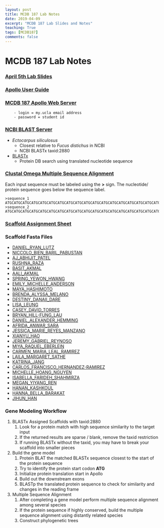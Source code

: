```yaml
---
layout: post
title: MCDB 187 Lab Notes 
date: 2019-04-09
excerpt: "MCDB 187 Lab Slides and Notes"
teaching: True
tags: [MCDB187]
comments: false
---
```


# MCDB 187 Lab Notes

### [April 5th Lab Slides](https://github.com/NuttyLogic/NuttyLogic.github.io/blob/master/posts/post_assets/mcdb187/4.5.18.presentation.pdf)
### [Apollo User Guide](http://genomearchitect.github.io/users-guide/)
### [MCDB 187 Apollo Web Server](http://159.89.132.226)
```
    - login = my.ucla email address
    - password = student id
```
### [NCBI BLAST Server](https://blast.ncbi.nlm.nih.gov/Blast.cgi)
- *Ectocarpus siliculosus*
  - Closest relative to *Fucus distichus* in NCBI
  - NCBI BLASTx taxid:2880
- [BLASTx](https://blast.ncbi.nlm.nih.gov/Blast.cgi?LINK_LOC=blasthome&PAGE_TYPE=BlastSearch&PROGRAM=blastx)
  - Protein DB search using translated nucleotide sequence

### [Clustal Omega Multiple Sequence Alignment](https://www.ebi.ac.uk/Tools/msa/clustalo/)
Each input sequence must be labeled using the **>** sign. The nucleotide/ protein sequence goes below the 
sequence label.
```
>sequence_1
ATGCATGCATGCATGCATGCATGCATGCATGCATGCATGCATGCATGCATGCATGCATGCATGCATGCATGCATGCATGCATGC
>sequence_2
ATGCATGCATGCATGCATGCATGCATGCATGCATGCATGCATGCATGCATGCATGCATGCATGCATGCATGCATGCATGCATGC
```

### [Scaffold Assignment Sheet](https://github.com/NuttyLogic/NuttyLogic.github.io/blob/master/posts/post_assets/mcdb187/mcdb187_scaffold_assignments_3.csv)

### Scaffold Fasta Files
- [DANIEL_RYAN_LUTZ](https://github.com/NuttyLogic/NuttyLogic.github.io/blob/master/posts/post_assets/mcdb187/DANIEL_RYAN_LUTZ.scaffolds_sequence.fa)
- [NICCOLO_BIEN_BARIL_PABUSTAN](https://github.com/NuttyLogic/NuttyLogic.github.io/blob/master/posts/post_assets/mcdb187/NICCOLO_BIEN_BARIL_PABUSTAN.scaffolds_sequence.fa)
- [AJ_ABHIJIT_PATEL](https://github.com/NuttyLogic/NuttyLogic.github.io/blob/master/posts/post_assets/mcdb187/AJ_ABHIJIT_PATEL.scaffolds_sequence.fa)
- [RUSHNA_RAZA](https://github.com/NuttyLogic/NuttyLogic.github.io/blob/master/posts/post_assets/mcdb187/RUSHNA_RAZA.scaffolds_sequence.fa)
- [BASIT_AKMAL](https://github.com/NuttyLogic/NuttyLogic.github.io/blob/master/posts/post_assets/mcdb187/BASIT_AKMAL.scaffolds_sequence.fa)
- [AALI_AKMAL](https://github.com/NuttyLogic/NuttyLogic.github.io/blob/master/posts/post_assets/mcdb187/AALI_AKMAL.scaffolds_sequence.fa)
- [SPRING_YEWON_HWANG](https://github.com/NuttyLogic/NuttyLogic.github.io/blob/master/posts/post_assets/mcdb187/SPRING_YEWON_HWANG.scaffolds_sequence.fa)
- [EMILY_MICHELLE_ANDERSON](https://github.com/NuttyLogic/NuttyLogic.github.io/blob/master/posts/post_assets/mcdb187/EMILY_MICHELLE_ANDERSON.scaffolds_sequence.fa)
- [MAYA_HASHIMOTO](https://github.com/NuttyLogic/NuttyLogic.github.io/blob/master/posts/post_assets/mcdb187/MAYA_HASHIMOTO.scaffolds_sequence.fa)
- [BRENDA_ALYSSA_MELANO](https://github.com/NuttyLogic/NuttyLogic.github.io/blob/master/posts/post_assets/mcdb187/BRENDA_ALYSSA_MELANO.scaffolds_sequence.fa)
- [DESTINY_DANAII_DARE](https://github.com/NuttyLogic/NuttyLogic.github.io/blob/master/posts/post_assets/mcdb187/DESTINY_DANAII_DARE.scaffolds_sequence.fa)
- [LISA_LEUNG](https://github.com/NuttyLogic/NuttyLogic.github.io/blob/master/posts/post_assets/mcdb187/LISA_LEUNG.scaffolds_sequence.fa)
- [CASEY_DAVID_TORRES](https://github.com/NuttyLogic/NuttyLogic.github.io/blob/master/posts/post_assets/mcdb187/CASEY_DAVID_TORRES.scaffolds_sequence.fa)
- [BRYAN_HILL-FUNG_LAU](https://github.com/NuttyLogic/NuttyLogic.github.io/blob/master/posts/post_assets/mcdb187/BRYAN_HILL-FUNG_LAU.scaffolds_sequence.fa)
- [DANIEL_ALEXANDER_HEMMING](https://github.com/NuttyLogic/NuttyLogic.github.io/blob/master/posts/post_assets/mcdb187/DANIEL_ALEXANDER_HEMMING.scaffolds_sequence.fa)
- [AFRIDA_ANWAR_SARA](https://github.com/NuttyLogic/NuttyLogic.github.io/blob/master/posts/post_assets/mcdb187/AFRIDA_ANWAR_SARA.scaffolds_sequence.fa)
- [JESSICA_MARIE_REYES_MANZANO](https://github.com/NuttyLogic/NuttyLogic.github.io/blob/master/posts/post_assets/mcdb187/JESSICA_MARIE_REYES_MANZANO.scaffolds_sequence.fa)
- [XIANYU_HAO](https://github.com/NuttyLogic/NuttyLogic.github.io/blob/master/posts/post_assets/mcdb187/XIANYU_HAO.scaffolds_sequence.fa)
- [JEREMY_GABRIEL_REYNOSO](https://github.com/NuttyLogic/NuttyLogic.github.io/blob/master/posts/post_assets/mcdb187/JEREMY_GABRIEL_REYNOSO.scaffolds_sequence.fa)
- [MIYA_RAQUEL_EBERLEIN](https://github.com/NuttyLogic/NuttyLogic.github.io/blob/master/posts/post_assets/mcdb187/MIYA_RAQUEL_EBERLEIN.scaffolds_sequence.fa)
- [CARMEN_MARIA_LEAL_RAMIREZ](https://github.com/NuttyLogic/NuttyLogic.github.io/blob/master/posts/post_assets/mcdb187/CARMEN_MARIA_LEAL_RAMIREZ.scaffolds_sequence.fa)
- [LAILA_MARGARET_SATHE](https://github.com/NuttyLogic/NuttyLogic.github.io/blob/master/posts/post_assets/mcdb187/LAILA_MARGARET_SATHE.scaffolds_sequence.fa)
- [KATRINA_JANG](https://github.com/NuttyLogic/NuttyLogic.github.io/blob/master/posts/post_assets/mcdb187/KATRINA_JANG.scaffolds_sequence.fa)
- [CARLOS_FRANCISCO_HERNANDEZ-RAMIREZ](https://github.com/NuttyLogic/NuttyLogic.github.io/blob/master/posts/post_assets/mcdb187/CARLOS_FRANCISCO_HERNANDEZ-RAMIREZ.scaffolds_sequence.fa)
- [MICHELLE_HOANG_NGUYEN](https://github.com/NuttyLogic/NuttyLogic.github.io/blob/master/posts/post_assets/mcdb187/MICHELLE_HOANG_NGUYEN.scaffolds_sequence.fa)
- [ISABELLA_FARIDEH_SHAHMIRZA](https://github.com/NuttyLogic/NuttyLogic.github.io/blob/master/posts/post_assets/mcdb187/ISABELLA_FARIDEH_SHAHMIRZA.scaffolds_sequence.fa)
- [MEGAN_YIYANG_REN](https://github.com/NuttyLogic/NuttyLogic.github.io/blob/master/posts/post_assets/mcdb187/MEGAN_YIYANG_REN.scaffolds_sequence.fa)
- [HANAN_KASHKOUL](https://github.com/NuttyLogic/NuttyLogic.github.io/blob/master/posts/post_assets/mcdb187/HANAN_KASHKOUL.scaffolds_sequence.fa)
- [HANNA_BELLA_BARAKAT](https://github.com/NuttyLogic/NuttyLogic.github.io/blob/master/posts/post_assets/mcdb187/HANNA_BELLA_BARAKAT.scaffolds_sequence.fa)
- [JIHUN_HAN](https://github.com/NuttyLogic/NuttyLogic.github.io/blob/master/posts/post_assets/mcdb187/JIHUN_HAN.scaffolds_sequence.fa)

### Gene Modeling Workflow

1. BLASTx Assigned Scaffolds with taxid:2880
   1. Look for a protein match with high sequence similarity to the target input 
   2. If the returned results are sparse / blank, remove the taxid restriction
   3. If running BLASTx without the taxid, you may have to break your scaffold into smaller pieces
2. Build  the gene model
   1. Protein BLAT the matched BLASTx sequence closest to the start of the protein sequence
   2. Try to identify the protein start codon **ATG**
   3. Initialize protein translation start in Apollo
   4. Build out the downstream exons
   5. BLASTp the translated protein sequence to check for similarity and changes in the reading frame
3. Multiple Sequence Alignment
   1. After completing a gene model perform multiple sequence alignment among several species
   2. If the protein sequence if highly conserved, build the multiple sequence alignment using distantly related species
   3. Construct phylogenetic trees 

